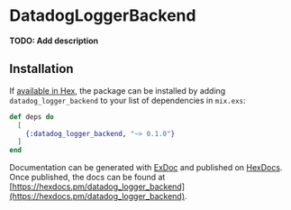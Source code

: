 # DatadogLoggerBackend

**TODO: Add description**

## Installation

If [available in Hex](https://hex.pm/docs/publish), the package can be installed
by adding `datadog_logger_backend` to your list of dependencies in `mix.exs`:

```elixir
def deps do
  [
    {:datadog_logger_backend, "~> 0.1.0"}
  ]
end
```

Documentation can be generated with [ExDoc](https://github.com/elixir-lang/ex_doc)
and published on [HexDocs](https://hexdocs.pm). Once published, the docs can
be found at [https://hexdocs.pm/datadog_logger_backend](https://hexdocs.pm/datadog_logger_backend).


